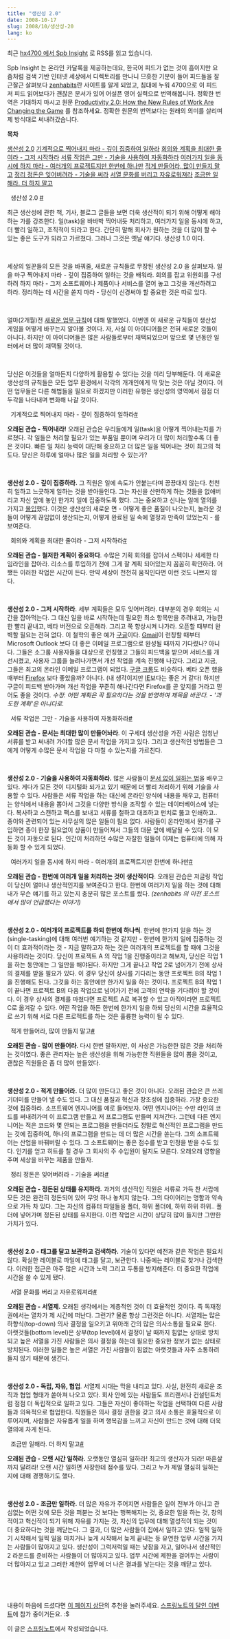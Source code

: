 ```yaml
---
title: "생산성 2.0"
date: 2008-10-17
slug: 2008/10/생산성-20
lang: ko
---
```


최근 [hx4700 에서 Spb Insight](http://rath.springnote.com/pages/1933530) 로 RSS를 읽고 있습니다.&#13;

Spb Insight 는 온라인 카달록을 제공하는데요, 한국어 피드가 없는 것이 흠이지만 요즘처럼 검색 기반 인터넷 세상에서 디렉토리를 만나니 므흣한 기분이 들어 피드들을 잘근잘근 살펴보다 [zenhabits](http://zenhabits.net/2008/10/productivity-20-how-the-new-rules-of-work-are-changing-the-game/)란 사이트를 알게 되었고, 침대에 누워 4700으로 이 피드 저 피드 읽어보다가 괜찮은 문서가 있어 어설픈 영어 실력으로 번역해봅니다. 정확한 번역은 기대하지 마시고 원문 [Productivity 2.0: How the New Rules of Work Are Changing the Game](http://zenhabits.net/2008/10/productivity-20-how-the-new-rules-of-work-are-changing-the-game/) 를 참조하세요. 정확한 원문의 번역보다는 원래의 의미를 살리며 제 방식대로 써내려갔습니다.&#13;

 &#13;
&#13;

**목차**&#13;
&#13;
&#13;
&#13;

[생산성 2.0](#toc_0)&#13;
&#13;
[기계적으로 찍어내지 마라 - 깊이 집중하여 일하라](#toc_1)&#13;
[회의와 계획을 최대한 줄여라 - 그저 시작하라](#toc_2)&#13;
[서류 작업은 그만 - 기술을 사용하여 자동화하라](#toc_3)&#13;
[여러가지 일을 동시에 하지 마라 - 여러개의 프로젝트지만 한번에 하나만](#toc_4)&#13;
[적게 만들어라, 많이 만들지 말고](#toc_5)&#13;
[정리 정돈은 잊어버려라 - 기술을 써라](#toc_6)&#13;
[서열 문화를 버리고 자유로워져라](#toc_7)&#13;
[조금만 일해라. 더 하지 말고](#toc_8)&#13;
&#13;
&#13;
&#13;
&#13;

 &#13;
생산성 2.0 [#](#toc_0)&#13;

최근 생산성에 관한 책, 기사, 블로그 글들을 보면 더욱 생산적이 되기 위해 어떻게 해야하는 가를 강조한다. 일(task)을 바바박 찍어내듯 처리하고, 여러가지 일을 동시에 하고, 더 빨리 일하고, 조직적이 되라고 한다. 간단히 말해 회사가 원하는 것을 더 많이 할 수 있는 좋은 도구가 되라고 가르쳤다. 그러나 그것은 옛날 얘기다. 생산성 1.0 이다.&#13;

 &#13;

세상의 일꾼들의 모든 것을 바꿔줄, 새로운 규칙들로 무장된 생산성 2.0 을 살펴보자. 일을 마구 찍어내지 마라 - 깊이 집중하여 일하는 것을 배워라. 회의를 잡고 위원회를 구성하려 하지 마라 - 그저 소프트웨어나 제품이나 서비스를 열어 놓고 그것을 개선하려고 하라. 정리하는 데 시간을 쏟지 마라 - 당신이 신경써야 할 중요한 것은 따로 있다.&#13;

 &#13;

얼마(2개월)전 [새로운 업무 규칙](http://zenhabits.net/2008/08/12-new-rules-of-working-you-should-embrace-today/)에 대해 말했었다. 이번엔 이 새로운 규칙들이 생산성 게임을 어떻게 바꾸는지 알아볼 것이다. 자, 사실 이 아이디어들은 전혀 새로운 것들이 아니다. 하지만 이 아이디어들은 많은 사람들로부터 채택되었으며 앞으로 몇 년동안 일터에서 더 많이 채택될 것이다.&#13;

 &#13;

당신은 이것들을 얼마든지 다양하게 활용할 수 있다는 것을 미리 당부해둔다. 이 새로운 생산성의 규칙들은 모든 업무 환경에서 각각의 개개인에게 딱 맞는 것은 아닐 것이다. 어떤 업무들은 다른 해법들을 필요로 하겠지만 이러한 유행은 생산성의 영역에서 점점 더 두각을 나타내며 변화해 나갈 것이다.&#13;

 &#13;
기계적으로 찍어내지 마라 - 깊이 집중하여 일하라[#](#toc_1)&#13;

**오래된 관습 -** **찍어내라!** 오래된 관습은 우리들에게 일(task)을 어떻게 찍어내는지를 가르쳤다. 각 일들은 처리할 필요가 있는 부품일 뿐이며 우리가 더 많이 처리할수록 더 좋은 것이다. 빠른 일 처리 능력이 대단해 중요하고 더 많은 일을 찍어내는 것이 최고의 척도다. 당신은 하루에 얼마나 많은 일을 처리할 수 있는가?&#13;

 &#13;

**생산성 2.0 -** **깊이 집중하라.** 그 직원은 일에 속도가 안붙는다며 끙끙대지 않는다. 천천히 일하고 느긋하게 일하는 것을 받아들인다. 그는 자신을 산만하게 하는 것들을 없애버리고 자신 앞에 놓인 한가지 일에 집중하도록 했다. 그는 중요하고 신나는 일에 열의를 가지고 [몰입](http://zenhabits.net/2008/06/guide-to-achieving-flow-and-happiness-in-your-work/)했다. 이것은 생산성의 새로운 면 - 어떻게 좋은 품질이 나오는지, 놀라운 것들이 어떻게 끊임없이 생산되는지, 어떻게 완료된 일 속에 열정과 만족이 있었는지 - 를 보여준다.&#13;

 &#13;
회의와 계획을 최대한 줄여라 - 그저 시작하라[#](#toc_2)&#13;

**오래된 관습 - 철저한 계획이 중요하다**. 수많은 기획 회의를 잡아서 스펙이나 세세한 타임라인을 잡아라. 리소스를 투입하기 전에 그게 잘 계획 되어있는지 꼼꼼히 확인하라. 어쨌든 이러한 작업은 시간이 든다. 만약 세상이 천천히 움직인다면 이런 것도 나쁘지 않다.&#13;

 &#13;

**생산성 2.0 - 그저 시작하라**. 세부 계획들은 모두 잊어버려라. 대부분의 경우 회의는 시간을 잡아먹는다. 그 대신 일을 바로 시작하는데 필요한 최소 항목만을 추려내고, 가능한한 빨리 끝내고, 베타 버전으로 오픈해라. 그리고 쭉 향상시켜 나가라. 오픈할 때부터 완벽할 필요는 전혀 없다. 이 철학의 좋은 예가 [구글](http://www.google.co.kr/)이다. [Gmail](http://gmail.com/)이 런칭할 때부터 Microsoft Outlook 보다 더 좋은 이메일 프로그램으로 완성될 때까지 기다렸나? 아니다. 그들은 소그룹 사용자들을 대상으로 런칭했고 그들의 피드백을 받으며 서비스를 개선시켰고, 사용자 그룹을 늘려나가면서 개선 작업을 계속 진행해 나갔다. 그리고 지금, 그들은 최고의 온라인 이메일 프로그램이 되었다. [구글 크롬](http://www.google.com/chrome)도 비슷하다. 베타 오픈 했을 때부터 [Firefox](http://www.mozilla.org/firefox/) 보다 좋았을까? 아니다. (내 생각이지만 [IE](http://www.microsoft.com/windows/products/winfamily/ie/default.mspx)보다는 좋은 거 같다) 하지만 구글이 피드백 받아가며 개선 작업을 꾸준히 해나간다면 Firefox를 곧 앞지를 거라고 믿어도 좋을 것이다. *수정: 어떤 계획은 꼭 필요하다는 것을 반영하여 제목을 바꾼다. - '과도한 계획'은 아니다로.*&#13;

 &#13;
서류 작업은 그만 - 기술을 사용하여 자동화하라[#](#toc_3)&#13;

**오래된 관습 - 문서는 최대한 많이 만들어놔라**. 이 구세대 생산성을 가진 사람은 엄청난 서류를 받고 써내려 가야할 많은 문서 작업을 가지고 있다. 그리고 생산적인 방법들은 그에게 어떻게 수많은 문서 작업을 다 마칠 수 있는지를 가르친다.&#13;

 &#13;

**생산성 2.0 - 기술을 사용하여 자동화하라.** 많은 사람들이 [문서 없이 일하는 법](http://www.writetech.net/2006/04/bill_gates_pape.html)을 배우고 있다. 게다가 모든 것이 디지털화 되가고 있기 때문에 더 빨리 처리하기 위해 기술을 사용할 수 있다. 사람들은 서류 작업을 하는 대신에 온라인 양식에 내용을 채우고, 컴퓨터는 양식에서 내용을 뽑아서 그것을 다양한 방식을 조작할 수 있는 데이터베이스에 넣는다. 복사하고 스캔하고 팩스를 보내고 서류를 철하고 대조하고 펀치로 뚫고 인쇄하고.. 종이와 관련되어 있는 사무실의 많은 일들이 필요 없다. 사람들이 온라인에서 뭔가를 구입하면 종이 한장 필요없이 상품이 만들어져서 그들의 대문 앞에 배달될 수 있다. 이 모든 것이 자동으로 된다. 인간이 처리하던 수많은 자잘한 일들이 이제는 컴퓨터에 의해 자동화 할 수 있게 되었다.&#13;

 &#13;
여러가지 일을 동시에 하지 마라 - 여러개의 프로젝트지만 한번에 하나만[#](#toc_4)&#13;

**오래된 관습 - 한번에 여러개 일을 처리하는 것이 생산적이다**. 오래된 관습은 저글링 작업이 당신이 얼마나 생산적인지를 보여준다고 한다. 한번에 여러가지 일을 하는 것에 대해 내가 무슨 얘기를 하고 있는지 충분히 많은 포스트를 썼다. *(zenhabits 의 이전 포스트에서 많이 언급했다는 이야기)*&#13;

 &#13;

**생산성 2.0 - 여러개의 프로젝트를 하되 한번에 하나씩**. 한번에 한가지 일을 하는 것(single-tasking)에 대해 여러번 얘기하는 것 같지만 - 한번에 한가지 일에 집중하는 것이 더 효과적이라는 것 - 지금 말하고자 하는 것은 여러개의 프로젝트를 할 때에 그것을 사용하라는 것이다. 당신이 프로젝트 A 의 작업 1을 진행중이라고 해보자, 당신은 작업 1을 하는 동안에는 그 일만을 해야된다. 하지만 그게 끝나고 작업 2로 넘어가기 전에 상사의 결제를 받을 필요가 있다. 이 경우 당신이 상사를 기다리는 동안 프로젝트 B의 작업 1을 진행해도 된다. 그것을 하는 동안에만 한가지 일을 하는 것이다. 프로젝트 B의 작업 1이 끝나면 프로젝트 B의 다음 작업으로 넘어가기 전에 고객의 연락을 기다려야 할 것이다. 이 경우 상사의 결제를 마쳤다면 프로젝트 A로 복귀할 수 있고 아직이라면 프로젝트 C로 옮겨갈 수 있다. 어떤 작업을 하든 한번에 한가지 일을 하되 당신의 시간을 효율적으로 쓰기 위해 서로 다른 프로젝트를 하는 것은 훌륭한 능력이 될 수 있다.&#13;

 &#13;
적게 만들어라, 많이 만들지 말고[#](#toc_5)&#13;

**오래된 관습 - 많이 만들어라**. 다시 한번 말하지만, 이 사상은 가능한한 많은 것을 처리하는 것이였다. 좋은 관리자는 높은 생산성을 위해 가능한한 직원들을 많이 뽑을 것이고, 괜찮은 직원들은 좀 더 많이 만들었다.&#13;

 &#13;

**생산성 2.0 - 적게 만들어라.** 더 많이 만든다고 좋은 것이 아니다. 오래된 관습은 큰 쓰레기더미를 만들어 낼 수도 있다. 그 대신 품질과 혁신과 창조성에 집중하라. 가장 중요한 것에 집중하라. 소프트웨어 엔지니어를 예로 들어보자. 어떤 엔지니어는 수만 라인의 코드를 써내려가며 이 프로그램 만들고 저 프로그램도 만들며 지쳐간다. 그런데 다른 엔지니어는 적은 코드와 몇 안되는 프로그램을 만들더라도 정말로 혁신적인 프로그램을 만드는 것에 집중하여, 하나의 프로그램을 만드는 데 더 많은 시간을 쏟는다. 그의 소프트웨어는 산업을 바꿔버릴 수 있다. 그 소프트웨어는 좋은 점수를 받고 인정을 받을 수도 있다. 인기를 얻고 히트를 칠 경우 그 회사의 주 수입원이 될지도 모른다. 오래오래 영향을 주며 세상을 바꾸는 제품을 만들자.&#13;

 &#13;
정리 정돈은 잊어버려라 - 기술을 써라[#](#toc_6)&#13;

**오래된 관습 - 정돈된 상태를 유지하라.** 과거의 생산적인 직원은 서류로 가득 찬 서랍에 모든 것은 완전히 정돈되어 있어 무엇 하나 놓치지 않는다. 그의 다이어리는 명함과 약속으로 가득 차 있다. 그는 자신의 컴퓨터 파일들을 폴더, 하위 폴더에, 하위 하위 하위.. 폴더에 넣어가며 정돈된 상태를 유지한다. 이런 작업은 시간이 상당히 많이 들지만 그만한 가치가 있다.&#13;

 &#13;

**생산성 2.0 - 태그를 달고 보관하고 검색하라.** 기술이 있다면 예전과 같은 작업은 필요치 않다. 확실한 레이블로 파일에 태그를 달고, 보관한다. 나중에는 레이블로 찾거나 검색한다. 이러한 접근은 아주 많은 시간과 노력 그리고 두통을 방지해준다. 더 중요한 작업에 시간을 쓸 수 있게 됐다.&#13;

 &#13;
서열 문화를 버리고 자유로워져라[#](#toc_7)&#13;

**오래된 관습 - 서열제.** 오래된 생각에서는 계층적인 것이 더 효율적인 것이다. 즉 독재정권에서는 열차가 제 시간에 떠난다. 그런가? 물론 항상 그런것은 아니다. 서열제는 많은 하향식(top-down) 의사 결정을 일으키고 위아래 간의 많은 의사소통을 필요로 한다. 아랫것들(bottom level)은 상부(top level)에서 결정이 날 때까지 힘없는 상태로 방치되고 높은 서열을 가진 사람들은 의사 결정을 하는데 필요한 중요한 정보가 없는 상태로 방치된다. 이러한 일들은 높은 서열은 가진 사람들이 힘없는 아랫것들과 자주 소통하려 들지 않기 때문에 생긴다.&#13;

 &#13;

**생산성 2.0 - 독립, 자유, 협업**. 서열제 시대는 막을 내리고 있다. 사실, 완전히 새로운 조직과 협업 형태가 쏟아져 나오고 있다. 회사 안에 있는 사람들도 프리랜서나 컨설턴트처럼 점점 더 독립적으로 일하고 있다. 그들은 자신이 좋아하는 작업을 선택하여 다른 사람들과 의욕적으로 협업한다. 직원들은 의사 결정 권한을 갖고 의사 소통은 효율적으로 이루어지며, 사람들은 자유롭게 일을 하며 행복감을 느끼고 자신이 만드는 것에 대해 더욱 열의에 차게 된다.&#13;

 &#13;
조금만 일해라. 더 하지 말고[#](#toc_8)&#13;

**오래된 관습 - 오랜 시간 일하라.** 오랫동안 열심히 일하라! 최고의 생산자가 되라! 마흔살까지 달려라! 오랜 시간 일하면 사장한테 점수를 땄다. 그리고 누가 제일 열심히 일하는지에 대해 경쟁하기도 했다.&#13;

 &#13;

**생산성 2.0 - 조금만 일하라.** 더 많은 자유가 주어지면 사람들은 일이 전부가 아니고 관심없는 어떤 것에 모든 것을 퍼붇는 것 보다는 행복해지는 것, 중요한 일을 하는 것, 창의적이고 혁신적이 되기 위해 자유를 가지는 것, 자신의 업무에 대해 열성적이 되는 것이 더 중요하다는 것을 깨닫는다. 그 결과, 더 많은 사람들이 집에서 일하고 있다. 일찍 일하기 시작해서 일찍 일을 마치거나 늦게 시작해서 늦게 끝내는 등 유연한 업무 시간을 가지는 사람들이 많아지고 있다. 생산성이 그럭저럭일 때는 낮잠을 자고, 일어나서 생산적인 2 라운드를 준비하는 사람들이 더 많아지고 있다. 업무 시간에 제한을 걸어두는 사람이 더 많아지고 있고 그러한 제한이 업무에 더 나은 결과를 낳는다는 것을 깨닫고 있다.&#13;

 &#13;

 &#13;

내용이 마음에 드셨다면 [이 페이지 상단](http://rath.springnote.com/pages/1949206?read=1)의 추천을 눌러주세요. [스프링노트의 달인 이벤트](http://www.springnote.com/events/expert)에 참가 중이거든요. :$&#13;

이 글은 [스프링노트](http://rath.springnote.com/pages/1949206)에서 작성되었습니다.